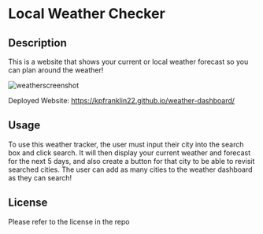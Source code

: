 # Local Weather Checker

## Description

This is a website that shows your current or local weather forecast 
so you can plan around the weather!

![weatherscreenshot](https://user-images.githubusercontent.com/115495027/206020717-7e313e38-910d-434c-bda4-48fc00c4d2e6.png)


Deployed Website: https://kpfranklin22.github.io/weather-dashboard/

## Usage

To use this weather tracker, the user must input their city into the 
search box and click search. It will then display your current weather 
and forecast for the next 5 days, and also create a button for that city 
to be able to revisit searched cities. The user can add as many cities 
to the weather dashboard as they can search!

## License

Please refer to the license in the repo
